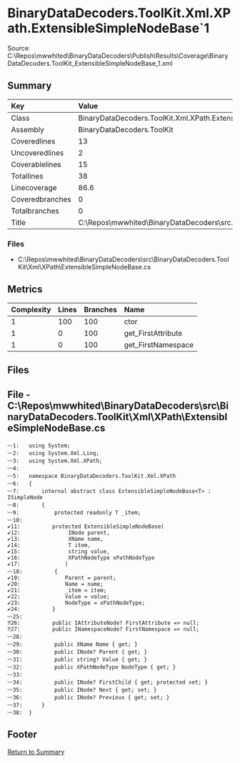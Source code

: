 ﻿
# BinaryDataDecoders.ToolKit.Xml.XPath.ExtensibleSimpleNodeBase`1
Source: C:\Repos\mwwhited\BinaryDataDecoders\Publish\Results\Coverage\BinaryDataDecoders.ToolKit_ExtensibleSimpleNodeBase_1.xml

## Summary

| Key                  | Value                                                            |
| :------------------- | :--------------------------------------------------------------- |
| Class                | BinaryDataDecoders.ToolKit.Xml.XPath.ExtensibleSimpleNodeBas | 
| Assembly             | BinaryDataDecoders.ToolKit                                   | 
| Coveredlines         | 13                                                           | 
| Uncoveredlines       | 2                                                            | 
| Coverablelines       | 15                                                           | 
| Totallines           | 38                                                           | 
| Linecoverage         | 86.6                                                         | 
| Coveredbranches      | 0                                                            | 
| Totalbranches        | 0                                                            | 
| Title                | C:\Repos\mwwhited\BinaryDataDecoders\src\..\src\BinaryDataDe | 

### Files
 * C:\Repos\mwwhited\BinaryDataDecoders\src\BinaryDataDecoders.ToolKit\Xml\XPath\ExtensibleSimpleNodeBase.cs

## Metrics

| Complexity | Lines | Branches | Name                                          |
| :--------- | :---- | :------- | :-------------------------------------------- |
| 1          | 100   | 100      | ctor | 
| 1          | 0     | 100      | get_FirstAttribute | 
| 1          | 0     | 100      | get_FirstNamespace | 
## Files

## File - C:\Repos\mwwhited\BinaryDataDecoders\src\BinaryDataDecoders.ToolKit\Xml\XPath\ExtensibleSimpleNodeBase.cs

```CSharp
〰1:   using System;
〰2:   using System.Xml.Linq;
〰3:   using System.Xml.XPath;
〰4:   
〰5:   namespace BinaryDataDecoders.ToolKit.Xml.XPath
〰6:   {
〰7:       internal abstract class ExtensibleSimpleNodeBase<T> : ISimpleNode
〰8:       {
〰9:           protected readonly T _item;
〰10:  
✔11:          protected ExtensibleSimpleNodeBase(
✔12:               INode parent,
✔13:               XName name,
✔14:               T item,
✔15:               string value,
✔16:               XPathNodeType xPathNodeType
✔17:              )
〰18:          {
✔19:              Parent = parent;
✔20:              Name = name;
✔21:              _item = item;
✔22:              Value = value;
✔23:              NodeType = xPathNodeType;
✔24:          }
〰25:  
‼26:          public IAttributeNode? FirstAttribute => null;
‼27:          public INamespaceNode? FirstNamespace => null;
〰28:  
〰29:          public XName Name { get; }
〰30:          public INode? Parent { get; }
〰31:          public string? Value { get; }
〰32:          public XPathNodeType NodeType { get; }
〰33:  
〰34:          public INode? FirstChild { get; protected set; }
〰35:          public INode? Next { get; set; }
〰36:          public INode? Previous { get; set; }
〰37:      }
〰38:  }

```
## Footer 
[Return to Summary](Summary.md)

